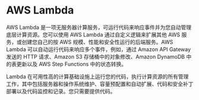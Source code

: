 # AWS Lambda
AWS Lambda 是一项无服务器计算服务，可运行代码来响应事件并为您自动管理底层计算资源。您可以使用 AWS Lambda 通过自定义逻辑来扩展其他 AWS 服务，或创建您自己的按 AWS 规模、性能和安全性运行的后端服务。AWS Lambda 可以自动运行代码来响应多个事件，例如，通过 Amazon API Gateway 发送的 HTTP 请求、Amazon S3 存储桶中的对象修改、Amazon DynamoDB 中的表更新以及 AWS Step Functions 中的状态转换。

Lambda 在可用性高的计算基础设施上运行您的代码，执行计算资源的所有管理工作，其中包括服务器和操作系统维护、容量预配置和自动扩展、代码和安全补丁部署以及代码监控和记录。您只需要提供代码。


